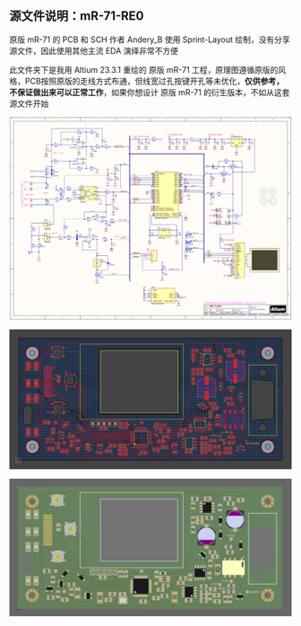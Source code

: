 ## 源文件说明：mR-71-RE0

原版 mR-71 的 PCB 和 SCH 作者 Andery_B 使用 Sprint-Layout 绘制，没有分享源文件，因此使用其他主流 EDA 演绎非常不方便

此文件夹下是我用 Altium 23.3.1 重绘的 原版 mR-71 工程，原理图遵循原版的风格，PCB按照原版的走线方式布通，但线宽过孔按键开孔等未优化，**仅供参考，不保证做出来可以正常工作**，如果你想设计 原版 mR-71 的衍生版本，不如从这套源文件开始

![SCH](Images/Schematic.png)

![PCB_1](Images/PCB_1.png)

![PCB_2](Images/PCB_2.png)

